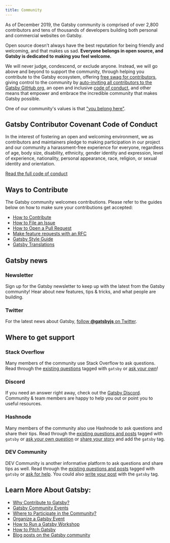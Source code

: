 ```yaml
---
title: Community
---
```


As of December 2019, the Gatsby community is comprised of over 2,800 contributors and tens of thousands of developers building both personal and commercial websites on Gatsby.

Open source doesn’t always have the best reputation for being friendly and welcoming, and that makes us sad. **Everyone belongs in open source, and Gatsby is dedicated to making you feel welcome.**

We will never judge, condescend, or exclude anyone. Instead, we will go above and beyond to support the community, through helping you contribute to the Gatsby ecosystem, offering [free swag for contributors](https://gatsby.dev/swag), giving control to the community by [auto-inviting all contributors to the Gatsby GitHub org](https://github.com/gatsbyjs/gatsby/pull/7699#issuecomment-416665803), an open and inclusive [code of conduct](/contributing/code-of-conduct/), and other means that empower and embrace the incredible community that makes Gatsby possible.

One of our community's values is that ["you belong here"](/blog/2018-09-07-gatsby-values/#you-belong-here).

## Gatsby Contributor Covenant Code of Conduct

In the interest of fostering an open and welcoming environment, we as
contributors and maintainers pledge to making participation in our project and
our community a harassment-free experience for everyone, regardless of age, body
size, disability, ethnicity, gender identity and expression, level of
experience, nationality, personal appearance, race, religion, or sexual identity
and orientation.

[Read the full code of conduct](docs/contributing/../../code-of-conduct.md)

## Ways to Contribute

The Gatsby community welcomes contributions. Please refer to the guides below on how to make sure your contributions get accepted:

- [How to Contribute](docs/contributing/../../how-to-contribute.md)
- [How to File an Issue](docs/contributing/../../how-to-file-an-issue.md)
- [How to Open a Pull Request](docs/contributing/../../how-to-open-a-pull-request.md)
- [Make feature requests with an RFC](../blog/2018-04-06-introducing-gatsby-rfc-process/index.md)
- [Gatsby Style Guide](/docs/contributing/gatsby-style-guide.md)
- [Gatsby Translations](/docs/contributing/translation/index.md)

## Gatsby news

### Newsletter

Sign up for the Gatsby newsletter to keep up with the latest from the Gatsby community! Hear about new features, tips & tricks, and what people are building.

<EmailCaptureForm signupMessage="Want to keep up with the latest tips &amp; tricks? Subscribe to our newsletter!" />

### Twitter

For the latest news about Gatsby,
[follow **@gatsbyjs** on Twitter](https://twitter.com/gatsbyjs).

## Where to get support

### Stack Overflow

Many members of the community use Stack Overflow to ask questions. Read through
the [existing questions](http://stackoverflow.com/questions/tagged/gatsby)
tagged with `gatsby` or
[ask your own](http://stackoverflow.com/questions/ask?tags=gatsby)!

### Discord

If you need an answer right away, check out the
[Gatsby Discord](https://gatsby.dev/discord). Community & team members are happy to help you out or point you to
useful resources.

### Hashnode

Many members of the community also use Hashnode to ask questions and share their tips. Read through
the [existing questions and posts](https://hashnode.com/n/gatsby)
tagged with `gatsby` or
[ask your own question](https://hashnode.com/create/question) or [share your story](https://hashnode.com/create/story) and add the `gatsby` tag.

### DEV Community

DEV Community is another informative platform to ask questions and share tips as well. Read through
the [existing questions and posts](https://dev.to/t/gatsby)
tagged with `gatsby` or
[ask for help](https://dev.to/new/help). You could also [write your post](https://dev.to/new/gatsby) with the `gatsby` tag.

## Learn More About Gatsby:

- [Why Contribute to Gatsby?](docs/contributing/../../why-contribute-to-gatsby.md)
- [Gatsby Community Events](docs/contributing/../../events.md)
- [Where to Participate in the Community?](docs/contributing/../../where-to-participate.md)
- [Organize a Gatsby Event](docs/contributing/../../organize-a-gatsby-event.md)
- [How to Run a Gatsby Workshop](docs/contributing/../../how-to-run-a-gatsby-workshop.md)
- [How to Pitch Gatsby](docs/contributing/../../how-to-pitch-gatsby.md)
- [Blog posts on the Gatsby community](../../docs/blog/)
